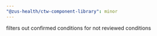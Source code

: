 ```yaml
---
"@zus-health/ctw-component-library": minor
---
```


filters out confirmed conditions for not reviewed conditions
